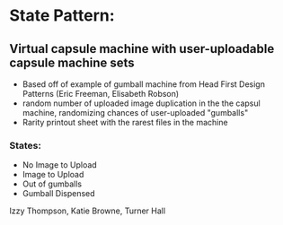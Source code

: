 # State Pattern:
## Virtual capsule machine with user-uploadable capsule machine sets
- Based off of example of gumball machine from Head First Design Patterns (Eric Freeman, Elisabeth Robson)
- random number of uploaded image duplication in the the capsul machine, randomizing chances of user-uploaded "gumballs"
- Rarity printout sheet with the rarest files in the machine

### States:
 - No Image to Upload
 - Image to Upload
 - Out of gumballs
 - Gumball Dispensed


Izzy Thompson, Katie Browne, Turner Hall
